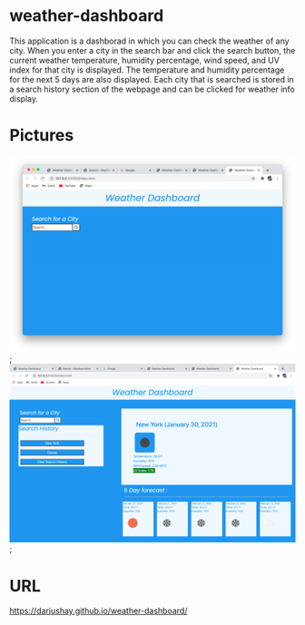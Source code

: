# weather-dashboard
This application is a dashborad in which you can check the weather of any city. When you enter a city in the search bar and click the search button, the current weather temperature, humidity percentage, wind speed, and UV index for that city is displayed. The temperature and humidity percentage for the next 5 days are also displayed. Each city that is searched is stored in a search history section of the webpage and can be clicked for weather info display.

# Pictures 
![alt text](images/app-1.png);
![alt text](images/app-2.png);

# URL
https://dariushay.github.io/weather-dashboard/


